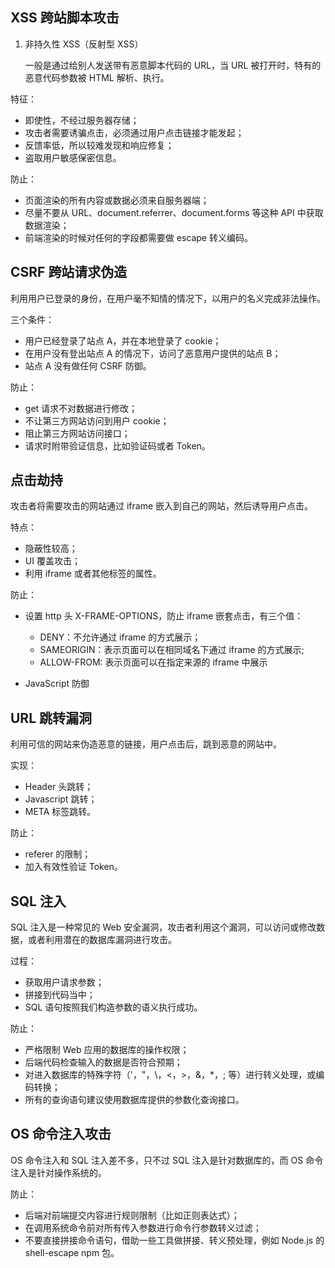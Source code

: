 ## XSS 跨站脚本攻击

1. 非持久性 XSS（反射型 XSS）

   一般是通过给别人发送带有恶意脚本代码的 URL，当 URL 被打开时，特有的恶意代码参数被 HTML 解析、执行。

特征：

*   即使性，不经过服务器存储；
*   攻击者需要诱骗点击，必须通过用户点击链接才能发起；
*   反馈率低，所以较难发现和响应修复；
*   盗取用户敏感保密信息。

防止：

-   页面渲染的所有内容或数据必须来自服务器端；
-   尽量不要从 URL、document.referrer、document.forms 等这种 API 中获取数据渲染；
-   前端渲染的时候对任何的字段都需要做 escape 转义编码。

## CSRF 跨站请求伪造

利用用户已登录的身份，在用户毫不知情的情况下，以用户的名义完成非法操作。

三个条件：

-   用户已经登录了站点 A，并在本地登录了 cookie；
-   在用户没有登出站点 A 的情况下，访问了恶意用户提供的站点 B；
-   站点 A 没有做任何 CSRF 防御。

防止：

-   get 请求不对数据进行修改；
-   不让第三方网站访问到用户 cookie；
-   阻止第三方网站访问接口；
-   请求时附带验证信息，比如验证码或者 Token。

## 点击劫持

攻击者将需要攻击的网站通过 iframe 嵌入到自己的网站，然后诱导用户点击。

特点：

-   隐蔽性较高；
-   UI 覆盖攻击；
-   利用 iframe 或者其他标签的属性。

防止：

-   设置 http 头 X-FRAME-OPTIONS，防止 iframe 嵌套点击，有三个值：

    -   DENY：不允许通过 iframe 的方式展示；
    -   SAMEORIGIN：表示页面可以在相同域名下通过 iframe 的方式展示;
    -   ALLOW-FROM: 表示页面可以在指定来源的 iframe 中展示

-   JavaScript 防御

## URL 跳转漏洞

利用可信的网站来伪造恶意的链接，用户点击后，跳到恶意的网站中。

实现：

-   Header 头跳转；
-   Javascript 跳转；
-   META 标签跳转。

防止：

-   referer 的限制；
-   加入有效性验证 Token。

## SQL 注入

SQL 注入是一种常见的 Web 安全漏洞，攻击者利用这个漏洞，可以访问或修改数据，或者利用潜在的数据库漏洞进行攻击。

过程：

-   获取用户请求参数；
-   拼接到代码当中；
-   SQL 语句按照我们构造参数的语义执行成功。

防止：

-   严格限制 Web 应用的数据库的操作权限；
-   后端代码检查输入的数据是否符合预期；
-   对进入数据库的特殊字符（'，"，\，<，>，&，\*，; 等）进行转义处理，或编码转换；
-   所有的查询语句建议使用数据库提供的参数化查询接口。

## OS 命令注入攻击

OS 命令注入和 SQL 注入差不多，只不过 SQL 注入是针对数据库的，而 OS 命令注入是针对操作系统的。

防止：

-   后端对前端提交内容进行规则限制（比如正则表达式）；
-   在调用系统命令前对所有传入参数进行命令行参数转义过滤；
-   不要直接拼接命令语句，借助一些工具做拼接、转义预处理，例如 Node.js 的 shell-escape npm 包。
